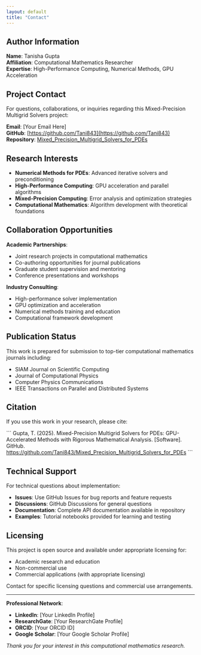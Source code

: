 ```yaml
---
layout: default
title: "Contact"
---
```


## Author Information

**Name**: Tanisha Gupta  
**Affiliation**: Computational Mathematics Researcher  
**Expertise**: High-Performance Computing, Numerical Methods, GPU Acceleration

## Project Contact

For questions, collaborations, or inquiries regarding this Mixed-Precision Multigrid Solvers project:

**Email**: [Your Email Here]  
**GitHub**: [https://github.com/Tani843](https://github.com/Tani843)  
**Repository**: [Mixed_Precision_Multigrid_Solvers_for_PDEs](https://github.com/Tani843/Mixed_Precision_Multigrid_Solvers_for_PDEs)

## Research Interests

- **Numerical Methods for PDEs**: Advanced iterative solvers and preconditioning
- **High-Performance Computing**: GPU acceleration and parallel algorithms  
- **Mixed-Precision Computing**: Error analysis and optimization strategies
- **Computational Mathematics**: Algorithm development with theoretical foundations

## Collaboration Opportunities

**Academic Partnerships**:
- Joint research projects in computational mathematics
- Co-authoring opportunities for journal publications
- Graduate student supervision and mentoring
- Conference presentations and workshops

**Industry Consulting**:
- High-performance solver implementation
- GPU optimization and acceleration
- Numerical methods training and education
- Computational framework development

## Publication Status

This work is prepared for submission to top-tier computational mathematics journals including:
- SIAM Journal on Scientific Computing
- Journal of Computational Physics  
- Computer Physics Communications
- IEEE Transactions on Parallel and Distributed Systems

## Citation

If you use this work in your research, please cite:

\`\`\`
Gupta, T. (2025). Mixed-Precision Multigrid Solvers for PDEs: 
GPU-Accelerated Methods with Rigorous Mathematical Analysis. 
[Software]. GitHub. https://github.com/Tani843/Mixed_Precision_Multigrid_Solvers_for_PDEs
\`\`\`

## Technical Support

For technical questions about implementation:
- **Issues**: Use GitHub Issues for bug reports and feature requests
- **Discussions**: GitHub Discussions for general questions
- **Documentation**: Complete API documentation available in repository
- **Examples**: Tutorial notebooks provided for learning and testing

## Licensing

This project is open source and available under appropriate licensing for:
- Academic research and education
- Non-commercial use
- Commercial applications (with appropriate licensing)

Contact for specific licensing questions and commercial use arrangements.

---

**Professional Network**:
- **LinkedIn**: [Your LinkedIn Profile]
- **ResearchGate**: [Your ResearchGate Profile]  
- **ORCID**: [Your ORCID ID]
- **Google Scholar**: [Your Google Scholar Profile]

*Thank you for your interest in this computational mathematics research.*
